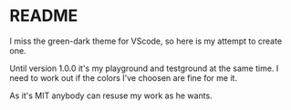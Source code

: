 # README
I miss the green-dark theme for VScode, so here is my attempt to create one.

Until version 1.0.0 it's my playground and testground at the same time. I need to work out if the colors I've choosen are fine for me it.

As it's MIT anybody can resuse my work as he wants.
